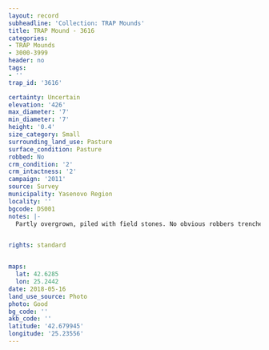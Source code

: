 ```yaml
---
layout: record
subheadline: 'Collection: TRAP Mounds'
title: TRAP Mound - 3616
categories:
- TRAP Mounds
- 3000-3999
header: no
tags:
- ''
trap_id: '3616'

certainty: Uncertain
elevation: '426'
max_diameter: '7'
min_diameter: '7'
height: '0.4'
size_category: Small
surrounding_land_use: Pasture
surface_condition: Pasture
robbed: No
crm_condition: '2'
crm_intactness: '2'
campaign: '2011'
source: Survey
municipality: Yasenovo Region
locality: ''
bgcode: DS001
notes: |-
  Partly overgrown, piled with field stones. No obvious robbers trenches, damaged by agriculture unusually steep.


rights: standard


maps:
  lat: 42.6285
  lon: 25.2442
date: 2018-05-16
land_use_source: Photo
photo: Good
bg_code: ''
akb_code: ''
latitude: '42.679945'
longitude: '25.23556'
---
```

